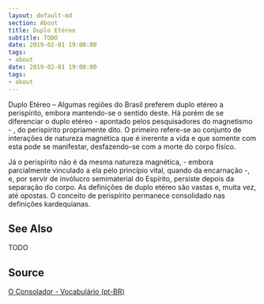 ```yaml
---
layout: default-md
section: About
title: Duplo Etéreo
subtitle: TODO
date: 2019-02-01 19:00:00
tags:
- about
date: 2019-02-01 19:00:00
tags: 
- about
---
```


Duplo Etéreo – Algumas regiões do Brasil preferem duplo etéreo a perispírito, embora mantendo-se o sentido deste. Há porém de se diferenciar o duplo etéreo - apontado pelos pesquisadores do magnetismo - , do perispírito propriamente dito. O primeiro refere-se ao conjunto de interações de natureza magnética que é inerente a vida e que somente com esta pode se manifestar, desfazendo-se com a morte do corpo físico.

Já o perispírito não é da mesma natureza magnética, - embora parcialmente vinculado a ela pelo princípio vital, quando da encarnação -, e, por servir de invólucro semimaterial do Espírito, persiste depois da separação do corpo. As definições de duplo etéreo são vastas e, muita vez, até opostas. O conceito de perispírito permanece consolidado nas definições kardequianas.

## See Also
TODO

## Source
[O Consolador - Vocabulário (pt-BR)](http://www.oconsolador.com.br/linkfixo/vocabulario/principal.html)



